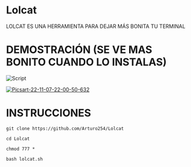 # Lolcat
LOLCAT ES UNA HERRAMIENTA PARA DEJAR MÁS BONITA TU TERMINAL 

# DEMOSTRACIÓN (SE VE MAS BONITO CUANDO LO INSTALAS) 

<p align="centre">
<img src="https://i.ibb.co/1Zfjk9R/zyro-image.jpg" alt="Script">
</p>


<a href='https://postimg.cc/MvxsF8Gk' target='_blank'><img src='https://i.postimg.cc/MKfhX62G/Picsart-22-11-07-22-00-50-632.jpg' border='0' alt='Picsart-22-11-07-22-00-50-632'/></a>

# INSTRUCCIONES

``` 
git clone https://github.com/Arturo254/Lolcat

cd Lolcat

chmod 777 *

bash lolcat.sh

```
